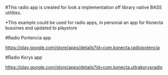 #This radio app is created for look a implementation off library native BASS utilities.


*This example could be used for radio apps, in personal an app for Konecta bussines and updated to playstore	

#Radio Pontencia app

https://play.google.com/store/apps/details?id=com.konecta.radiopotencia

#Radio Korys app

https://play.google.com/store/apps/details?id=com.konecta.ultrakorysradio